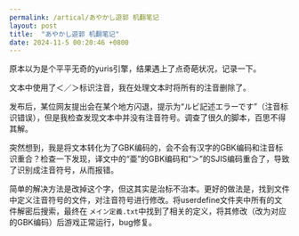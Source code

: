 ```yaml
---
permalink: /artical/あやかし遊郭 机翻笔记
layout: post
title:  "あやかし遊郭 机翻笔记"
date: 2024-11-5 00:20:46 +0800
---
```


原本以为是个平平无奇的yuris引擎，结果遇上了点奇葩状况，记录一下。

文本中使用了＜／＞标识注音，我在处理文本时将所有的注音删除了。

发布后，某位网友提出会在某个地方闪退，提示为“ルビ記述エラーです”（注音标识错误），但是我检查发现文本中并没有注音符号。调查了很久的脚本，百思不得其解。

突然想到，我是将文本转化为了GBK编码的，会不会有汉字的GBK编码和注音标识重合？检查一下发现，译文中的“亜”的GBK编码和“＞”的SJIS编码重合了，导致了识别成注音符号，从而报错。

简单的解决方法是改掉这个字，但这其实是治标不治本。更好的做法是，找到文件中定义注音符号的文件，对注音符号进行修改。将userdefine文件夹中所有的文件解密后搜索，最终在 `メイン定義.txt`中找到了相关的定义，将其修改（改为对应的GBK编码）后游戏正常运行，bug修复。
